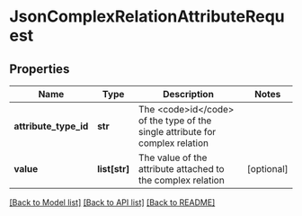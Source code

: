 # JsonComplexRelationAttributeRequest

## Properties
Name | Type | Description | Notes
------------ | ------------- | ------------- | -------------
**attribute_type_id** | **str** | The &lt;code&gt;id&lt;/code&gt; of the type of the single attribute for complex relation | 
**value** | **list[str]** | The value of the attribute attached to the complex relation | [optional] 

[[Back to Model list]](../README.md#documentation-for-models) [[Back to API list]](../README.md#documentation-for-api-endpoints) [[Back to README]](../README.md)



